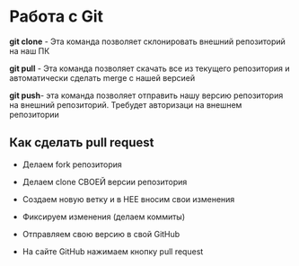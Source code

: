# Работа с Git

**git clone** - Эта команда позволяет склонировать внешний репозиторий на наш ПК 

**git pull** - Эта команда позволяет скачать все из текущего репозитория и автоматически сделать merge с нашей версией 

**git push**- эта команда позволяет отправить нашу версию репозитория на внешний
репозиторий. Требудет авторизаци на внешнем репозитории 

## Как сделать pull request

* Делаем fork репозитория

* Делаем clone СВОЕЙ версии репозитория

* Создаем новую ветку и в НЕЕ вносим свои изменения 

* Фиксируем изменения (делаем коммиты) 

* Отправляем свою версию в свой GitHub 

* На сайте GitHub нажимаем кнопку pull request 
